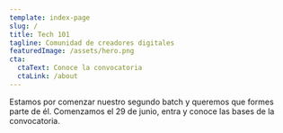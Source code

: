 ```yaml
---
template: index-page
slug: /
title: Tech 101
tagline: Comunidad de creadores digitales
featuredImage: /assets/hero.png
cta:
  ctaText: Conoce la convocatoria
  ctaLink: /about
---
```

Estamos por comenzar nuestro segundo batch y queremos que formes parte de él.
Comenzamos el 29 de junio, entra y conoce las bases de la convocatoria.